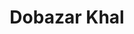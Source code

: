 ---
title: "Dobazar Khal"
title_bn: "দোবাজার খাল"
description: "It started flowing from Khasia Pahar of India and fall into Surma at Kubatola."
---